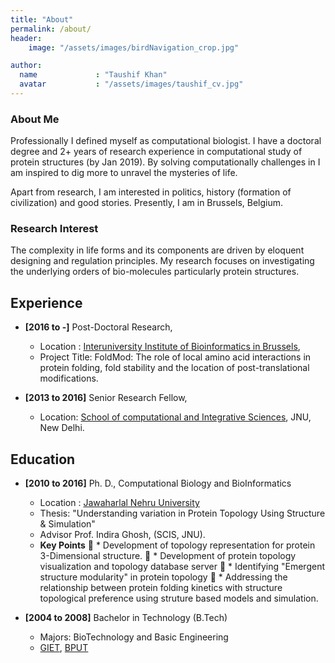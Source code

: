 ```yaml
---
title: "About"
permalink: /about/
header:
    image: "/assets/images/birdNavigation_crop.jpg"

author:
  name             : "Taushif Khan"
  avatar           : "/assets/images/taushif_cv.jpg"
---
```


### About Me
Professionally I defined myself as computational biologist. I have a doctoral degree and 2+ 
years of research experience in computational study of protein structures (by Jan 2019). 
By solving computationally challenges in I am inspired to dig more to unravel the mysteries
of life.

Apart from research, I am interested in politics, history (formation of civilization) and good stories.
Presently, I am in Brussels, Belgium. 
 

###  Research Interest

The complexity in life forms and its components are driven by eloquent designing and
regulation principles. My research focuses on investigating the underlying orders of
bio-molecules particularly protein structures. 

## Experience

*   **[2016 to -]** Post-Doctoral Research,
    *  Location : [Interuniversity Institute of Bioinformatics in Brussels](https://ibsquare.be/),
    *  Project Title: FoldMod: The role of local amino acid interactions in protein folding, 
    fold stability and the location of post-translational modifications.

* **[2013 to 2016]** Senior Research Fellow,
   * Location: [School of computational and Integrative Sciences](https://jnu.ac.in/scis), JNU, New Delhi.
    
## Education

* **[2010 to 2016]** Ph. D., Computational Biology and BioInformatics
    * Location : [Jawaharlal Nehru University](https://jnu.ac.in/scis)
    * Thesis: "Understanding variation in Protein Topology Using Structure & Simulation"
    * Advisor Prof. Indira Ghosh, (SCIS, JNU).
    * **Key Points**
    􏰂   * Development of topology representation for protein 3-Dimensional structure.
    􏰂   * Development of protein topology visualization and topology database server
    􏰂   * Identifying "Emergent structure modularity" in protein topology
    􏰂   * Addressing the relationship between protein folding kinetics with 
        structure topological preference using struture based models and simulation.

* **[2004 to 2008]** Bachelor in Technology (B.Tech) 
    * Majors: BioTechnology and Basic Engineering
    * [GIET](https://giet.edu/), [BPUT](http://www.bput.ac.in/)
    